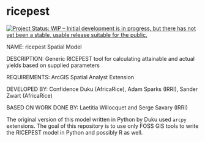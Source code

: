 # ricepest

[![Project Status: WIP – Initial development is in progress, but there has not yet been a stable, usable release suitable for the public.](https://www.repostatus.org/badges/latest/wip.svg)](https://www.repostatus.org/#wip)

NAME: ricepest Spatial Model

DESCRIPTION: Generic RICEPEST tool for calculating attainable and actual yields based on supplied parameters

REQUIREMENTS: ArcGIS Spatial Analyst Extension

DEVELOPED BY: Confidence Duku (AfricaRice), Adam Sparks (IRRI), Sander Zwart (AfricaRice)

BASED ON WORK DONE BY: Laetitia Willocquet and Serge Savary (IRRI)

The original version of this model written in Python by Duku used `arcpy`
extensions. The goal of this repository is to use only FOSS GIS tools
to write the RICEPEST model in Python and possibly R as well.
